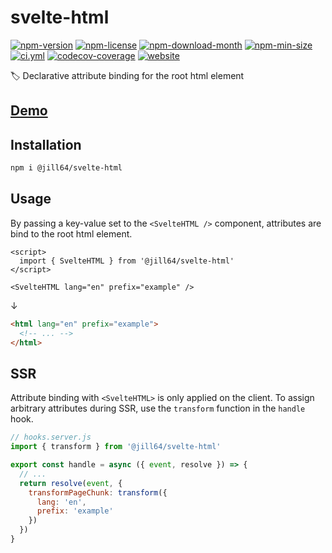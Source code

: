 <!----- BEGIN GHOST DOCS HEADER ----->

# svelte-html

[![npm-version](https://img.shields.io/npm/v/@jill64/svelte-html)](https://npmjs.com/package/@jill64/svelte-html) [![npm-license](https://img.shields.io/npm/l/@jill64/svelte-html)](https://npmjs.com/package/@jill64/svelte-html) [![npm-download-month](https://img.shields.io/npm/dm/@jill64/svelte-html)](https://npmjs.com/package/@jill64/svelte-html) [![npm-min-size](https://img.shields.io/bundlephobia/min/@jill64/svelte-html)](https://npmjs.com/package/@jill64/svelte-html) [![ci.yml](https://github.com/jill64/svelte-html/actions/workflows/ci.yml/badge.svg)](https://github.com/jill64/svelte-html/actions/workflows/ci.yml) [![codecov-coverage](https://codecov.io/gh/jill64/svelte-html/graph/badge.svg)](https://codecov.io/gh/jill64/svelte-html) [![website](https://img.shields.io/website?up_message=working&down_message=down&url=https%3A%2F%2Fsvelte-html.jill64.dev)](https://svelte-html.jill64.dev)

🏷️ Declarative attribute binding for the root html element

## [Demo](https://svelte-html.jill64.dev)

## Installation

```sh
npm i @jill64/svelte-html
```

<!----- END GHOST DOCS HEADER ----->

## Usage

By passing a key-value set to the `<SvelteHTML />` component, attributes are bind to the root html element.

```svelte
<script>
  import { SvelteHTML } from '@jill64/svelte-html'
</script>

<SvelteHTML lang="en" prefix="example" />
```

↓

```html
<html lang="en" prefix="example">
  <!-- ... -->
</html>
```

## SSR

Attribute binding with `<SvelteHTML>` is only applied on the client.
To assign arbitrary attributes during SSR, use the `transform` function in the `handle` hook.

```js
// hooks.server.js
import { transform } from '@jill64/svelte-html'

export const handle = async ({ event, resolve }) => {
  // ...
  return resolve(event, {
    transformPageChunk: transform({
      lang: 'en',
      prefix: 'example'
    })
  })
}
```
